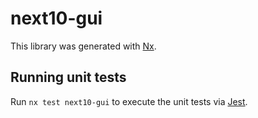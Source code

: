 # next10-gui

This library was generated with [Nx](https://nx.dev).

## Running unit tests

Run `nx test next10-gui` to execute the unit tests via [Jest](https://jestjs.io).
